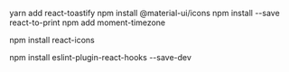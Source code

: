 <!-- yarn add concurrent
yarn add json-server
yarn run start:dev -->







yarn add react-toastify
npm install @material-ui/icons
npm install --save react-to-print
npm add moment-timezone

npm install react-icons


npm install eslint-plugin-react-hooks --save-dev






